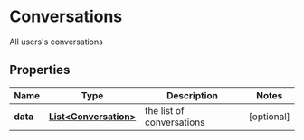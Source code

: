 

# Conversations

All users's conversations
## Properties

Name | Type | Description | Notes
------------ | ------------- | ------------- | -------------
**data** | [**List&lt;Conversation&gt;**](Conversation.md) | the list of conversations |  [optional]



